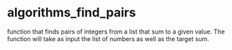 # algorithms_find_pairs
function that finds pairs of integers from a list that sum to a given value. The function will take as input the list of numbers as well as the target sum.
